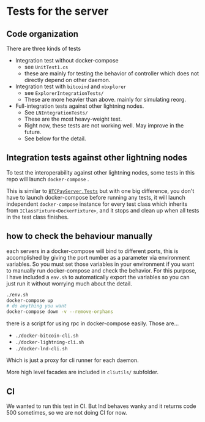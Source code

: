# Tests for the server

## Code organization

There are three kinds of tests

* Integration test without docker-compose
  * see `UnitTest1.cs`
  * these are mainly for testing the behavior of controller which does not directly depend on other daemon.
* Integration test with `bitcoind` and `nbxplorer`
  * see `ExplorerIntegrationTests/`
  * These are more heavier than above. mainly for simulating reorg.
* Full-integration tests against other lightning nodes.
  * See `LNIntegrationTests/`
  * These are the most heavy-weight test.
  * Right now, these tests are not working well. May improve in the future.
  * See below for the detail.

## Integration tests against other lightning nodes

To test the interoperability against other lightning nodes, some tests in this repo will launch `docker-compose` .

This is similar to [`BTCPayServer.Tests`](https://github.com/btcpayserver/btcpayserver/tree/master/BTCPayServer.Tests) but with one big difference, you don't have to launch docker-compose before
running any tests, it will launch independent `docker-compose` instance for every test class which inherits from `IClassFixture<DockerFixture>`,
and it stops and clean up when all tests in the test class finishes.

## how to check the behaviour manually

each servers in a docker-compose will bind to different ports, this is accomplished by giving the port number as a parameter
via environment variables. So you must set those variables in your environment if you want to manually run docker-compose and check the behavior.
For this purpose, I have included a `env.sh` to automatically export the variables so you can just run it without worrying much about the detail.

```sh
./env.sh
docker-compose up
# do anything you want
docker-compose down -v --remove-orphans
```

there is a script for using rpc in docker-compose easily. Those are...

* `./docker-bitcoin-cli.sh`
* `./docker-lightning-cli.sh`
* `./docker-lnd-cli.sh`

Which is just a proxy for cli runner for each daemon.
 
More high level facades are included in `cliutils/` subfolder.
## CI

We wanted to run this test in CI. But lnd behaves wanky and it returns code 500 sometimes, so we are not doing CI for now.

